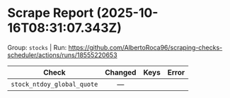 # Scrape Report (2025-10-16T08:31:07.343Z)

Group: `stocks`  |  Run: https://github.com/AlbertoRoca96/scraping-checks-scheduler/actions/runs/18555220653

| Check | Changed | Keys | Error |
|---|:---:|:--|:--|
| `stock_ntdoy_global_quote` | — |  |  |
